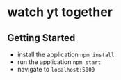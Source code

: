 # watch yt together

## Getting Started

- install the application `npm install`
- run the application `npm start`
- navigate to `localhost:5000`